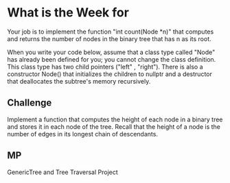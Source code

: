 # What is the Week for
Your job is to implement the function "int count(Node *n)" that computes and returns the number of nodes in the binary tree that has n as its root.

When you write your code below, assume that a class type called "Node" has already been defined for you; you cannot change the class definition. This class type has two child pointers ("left" , "right"). There is also a constructor Node() that initializes the children to nullptr and a destructor that deallocates the subtree's memory recursively.

## Challenge
Implement a function that computes the height of each node in a binary tree and stores it in each node of the tree. Recall that the height of a node is the number of edges in its longest chain of descendants.

## MP
GenericTree and Tree Traversal Project
